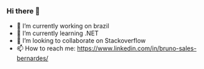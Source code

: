 ### Hi there 👋

- 🔭 I’m currently working on brazil
- 🌱 I’m currently learning .NET
- 👯 I’m looking to collaborate on Stackoverflow
- 📫 How to reach me: https://www.linkedin.com/in/bruno-sales-bernardes/
